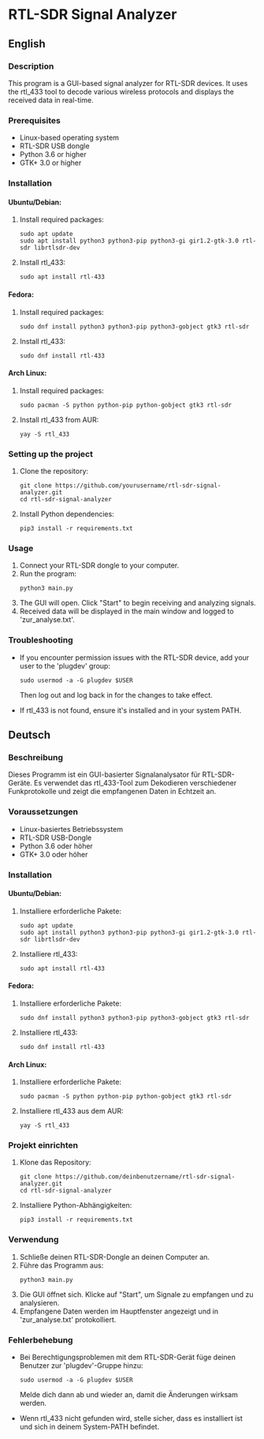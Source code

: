 # RTL-SDR Signal Analyzer

## English

### Description
This program is a GUI-based signal analyzer for RTL-SDR devices. It uses the rtl_433 tool to decode various wireless protocols and displays the received data in real-time.

### Prerequisites
- Linux-based operating system
- RTL-SDR USB dongle
- Python 3.6 or higher
- GTK+ 3.0 or higher

### Installation

#### Ubuntu/Debian:
1. Install required packages:
   ```
   sudo apt update
   sudo apt install python3 python3-pip python3-gi gir1.2-gtk-3.0 rtl-sdr librtlsdr-dev
   ```
2. Install rtl_433:
   ```
   sudo apt install rtl-433
   ```

#### Fedora:
1. Install required packages:
   ```
   sudo dnf install python3 python3-pip python3-gobject gtk3 rtl-sdr
   ```
2. Install rtl_433:
   ```
   sudo dnf install rtl-433
   ```

#### Arch Linux:
1. Install required packages:
   ```
   sudo pacman -S python python-pip python-gobject gtk3 rtl-sdr
   ```
2. Install rtl_433 from AUR:
   ```
   yay -S rtl_433
   ```

### Setting up the project
1. Clone the repository:
   ```
   git clone https://github.com/yourusername/rtl-sdr-signal-analyzer.git
   cd rtl-sdr-signal-analyzer
   ```
2. Install Python dependencies:
   ```
   pip3 install -r requirements.txt
   ```

### Usage
1. Connect your RTL-SDR dongle to your computer.
2. Run the program:
   ```
   python3 main.py
   ```
3. The GUI will open. Click "Start" to begin receiving and analyzing signals.
4. Received data will be displayed in the main window and logged to 'zur_analyse.txt'.

### Troubleshooting
- If you encounter permission issues with the RTL-SDR device, add your user to the 'plugdev' group:
  ```
  sudo usermod -a -G plugdev $USER
  ```
  Then log out and log back in for the changes to take effect.

- If rtl_433 is not found, ensure it's installed and in your system PATH.

## Deutsch

### Beschreibung
Dieses Programm ist ein GUI-basierter Signalanalysator für RTL-SDR-Geräte. Es verwendet das rtl_433-Tool zum Dekodieren verschiedener Funkprotokolle und zeigt die empfangenen Daten in Echtzeit an.

### Voraussetzungen
- Linux-basiertes Betriebssystem
- RTL-SDR USB-Dongle
- Python 3.6 oder höher
- GTK+ 3.0 oder höher

### Installation

#### Ubuntu/Debian:
1. Installiere erforderliche Pakete:
   ```
   sudo apt update
   sudo apt install python3 python3-pip python3-gi gir1.2-gtk-3.0 rtl-sdr librtlsdr-dev
   ```
2. Installiere rtl_433:
   ```
   sudo apt install rtl-433
   ```

#### Fedora:
1. Installiere erforderliche Pakete:
   ```
   sudo dnf install python3 python3-pip python3-gobject gtk3 rtl-sdr
   ```
2. Installiere rtl_433:
   ```
   sudo dnf install rtl-433
   ```

#### Arch Linux:
1. Installiere erforderliche Pakete:
   ```
   sudo pacman -S python python-pip python-gobject gtk3 rtl-sdr
   ```
2. Installiere rtl_433 aus dem AUR:
   ```
   yay -S rtl_433
   ```

### Projekt einrichten
1. Klone das Repository:
   ```
   git clone https://github.com/deinbenutzername/rtl-sdr-signal-analyzer.git
   cd rtl-sdr-signal-analyzer
   ```
2. Installiere Python-Abhängigkeiten:
   ```
   pip3 install -r requirements.txt
   ```

### Verwendung
1. Schließe deinen RTL-SDR-Dongle an deinen Computer an.
2. Führe das Programm aus:
   ```
   python3 main.py
   ```
3. Die GUI öffnet sich. Klicke auf "Start", um Signale zu empfangen und zu analysieren.
4. Empfangene Daten werden im Hauptfenster angezeigt und in 'zur_analyse.txt' protokolliert.

### Fehlerbehebung
- Bei Berechtigungsproblemen mit dem RTL-SDR-Gerät füge deinen Benutzer zur 'plugdev'-Gruppe hinzu:
  ```
  sudo usermod -a -G plugdev $USER
  ```
  Melde dich dann ab und wieder an, damit die Änderungen wirksam werden.

- Wenn rtl_433 nicht gefunden wird, stelle sicher, dass es installiert ist und sich in deinem System-PATH befindet.
